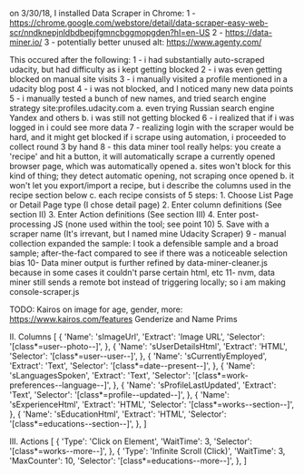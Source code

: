 on 3/30/18, I installed Data Scraper in Chrome: 
  1 - https://chrome.google.com/webstore/detail/data-scraper-easy-web-scr/nndknepjnldbdbepjfgmncbggmopgden?hl=en-US
  2 - https://data-miner.io/
  3 - potentially better unused alt: https://www.agenty.com/

This occured after the following:
  1 - i had substantially auto-scraped udacity, but had difficulty as i kept getting blocked
  2 - i was even getting blocked on manual site visits
  3 - i manually visited a profile mentioned in a udacity blog post
  4 - i was not blocked, and I noticed many new data points
  5 - i manually tested a bunch of new names, and tried search engine strategy site:profiles.udacity.com
    a. even trying Russian search engine Yandex and others
    b. i was still not getting blocked
  6 - i realized that if i was logged in i could see more data
  7 - realizing login with the scraper would be hard, and it might get blocked if i scrape using automation, i proceeded to collect round 3 by hand
  8 - this data miner tool really helps: you create a 'recipe' and hit a button, it will automatically scrape a currently opened browser page, which was automatically opened
    a. sites won't block for this kind of thing; they detect automatic opening, not scraping once opened
    b. it won't let you export/import a recipe, but i describe the columns used in the recipe section below
    c. each recipe consists of 5 steps:
      1. Choose List Page or Detail Page type (I chose detail page)
      2. Enter column definitions (See section II)
      3. Enter Action definitions (See section III)
      4. Enter post-processing JS (none used within the tool; see point 10)
      5. Save with a scraper name (It's irrevant, but I named mine Udacity Scraper)
  9 - manual collection expanded the sample: I took a defensible sample and a broad sample; after-the-fact compared to see if there was a noticeable selection bias
  10- Data miner output is further refined by data-miner-cleaner.js because in some cases it couldn't parse certain html, etc
  11- nvm, data miner still sends a remote bot instead of triggering locally; so i am making console-scraper.js

TODO: Kairos on image for age, gender, more: https://www.kairos.com/features
Genderize and Name Prims

II. Columns
    [
        {
         'Name': 'sImageUrl',
         'Extract': 'Image URL',
         'Selector': '[class*=user--photo--]',
        },
        {
         'Name': 'sUserDetailsHtml',
         'Extract': 'HTML',
         'Selector': '[class*=user--user--]',
        },
        {
         'Name': 'sCurrentlyEmployed',
         'Extract': 'Text',
         'Selector': '[class*=date--present--]',
        },
        {
         'Name': 'sLanguagesSpoken',
         'Extract': 'Text',
         'Selector': '[class*=work-preferences--language--]',
        },
        {
         'Name': 'sProfileLastUpdated',
         'Extract': 'Text',
         'Selector': '[class*=profile--updated--]',
        },
        {
         'Name': 'sExperienceHtml',
         'Extract': 'HTML',
         'Selector': '[class*=works--section--]',
        },
        {
         'Name': 'sEducationHtml',
         'Extract': 'HTML',
         'Selector': '[class*=educations--section--]',
        },
    ]

III. Actions
    [
        {
         'Type': 'Click on Element',
         'WaitTime': 3,
         'Selector': '[class*=works--more--]',
        },
        {
         'Type': 'Infinite Scroll (Click)',
         'WaitTime': 3,
         'MaxCounter': 10,
         'Selector': '[class*=educations--more--]',
        },
    ]
